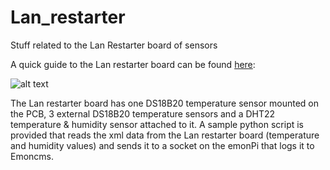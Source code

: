 # Lan_restarter
Stuff related to the Lan Restarter board of sensors

A quick guide to the Lan restarter board can be found <a href="https://wifimag.ro/pic/detail/lan-controller-v2-big.jpg">here</a>: 

![alt text](https://raw.githubusercontent.com/lgheorghe/Lan_restarter/lan-controller-v2.jpg)

The Lan restarter board has one DS18B20 temperature sensor mounted on the PCB, 3 external DS18B20 temperature sensors and a DHT22 temperature & humidity sensor attached to it.
A sample python script is provided that reads the xml data from the Lan restarter board (temperature and humidity values) and sends it to a socket on the emonPi that logs it to Emoncms.

